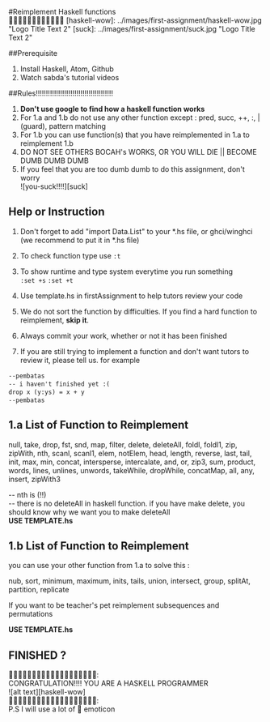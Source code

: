 #Reimplement Haskell functions  
:tada::tada::tada::tada::tada::tada::tada::tada::tada::tada::tada::tada:
[haskell-wow]: ../images/first-assignment/haskell-wow.jpg "Logo Title Text 2"
[suck]: ../images/first-assignment/suck.jpg "Logo Title Text 2"


##Prerequisite

1. Install Haskell, Atom, Github
2. Watch sabda's tutorial videos

##Rules!!!!!!!!!!!!!!!!!!!!!!!!!!!!!!!!!!!!!!

1. **Don't use google to find how a haskell function works**
2. For 1.a and 1.b do not use any other function except : pred, succ, ++, :, | (guard), pattern matching
3. For 1.b you can use function(s) that you have reimplemented in 1.a to reimplement 1.b
4. DO NOT SEE OTHERS BOCAH's WORKS, OR YOU WILL DIE || BECOME DUMB DUMB DUMB
5. If you feel that you are too dumb dumb to do this assignment, don't worry     
![you-suck!!!!][suck]  

## Help or Instruction

1. Don't forget to add "import Data.List" to your *.hs file, or ghci/winghci (we recommend to put it in *.hs file)      
2. To check function type use ``:t``     
3. To show runtime and type system everytime you run something      
``:set +s``
``:set +t``

4. Use template.hs in firstAssignment to help tutors review your code     
5. We do not sort the function by difficulties. If you find a hard function to reimplement, **skip it**.     
6. Always commit your work, whether or not it has been finished          
7. If you are still trying to implement a function and don't want tutors to review it, please tell us. for example
```
--pembatas
-- i haven't finished yet :(
drop x (y:ys) = x + y
--pembatas
```

## 1.a List of Function to Reimplement

null, take, drop, fst, snd, map, filter, delete, deleteAll, foldl, foldl1, zip, zipWith, nth, scanl, scanl1, elem, notElem, head, length, reverse, last, tail, init, max, min, concat, intersperse, intercalate, and, or, zip3, sum, product, words, lines, unlines, unwords, takeWhile, dropWhile, concatMap, all, any, insert, zipWith3

-- nth is (!!)     
-- there is no deleteAll in haskell function. if you have make delete, you should know why we want you to make deleteAll     
**USE TEMPLATE.hs**

## 1.b List of Function to Reimplement

you can use your other function from 1.a to solve this :

nub, sort, minimum, maximum, inits, tails, union, intersect, group, splitAt, partition, replicate

If you want to be teacher's pet
reimplement subsequences and permutations

**USE TEMPLATE.hs**


## FINISHED ?

:tada::tada::tada::tada::tada::tada::tada::tada::tada::tada::tada::tada::tada::tada::tada::tada::tada::tada::tada::     
CONGRATULATION!!!! YOU ARE A HASKELL PROGRAMMER     
![alt text][haskell-wow]        
:tada::tada::tada::tada::tada::tada::tada::tada::tada::tada::tada::tada::tada::tada::tada::tada::tada::tada::tada::     
P.S I will use a lot of :tada: emoticon 
